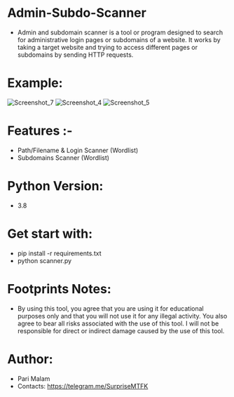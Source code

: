 # Admin-Subdo-Scanner
- Admin and subdomain scanner is a tool or program designed to search for administrative login pages or subdomains of a website. It works by taking a target website and trying to access different pages or subdomains by sending HTTP requests.
# Example:
![Screenshot_7](https://user-images.githubusercontent.com/25004320/228120091-fd6502f6-f148-4be1-91dc-edb92f116fdd.png)
![Screenshot_4](https://user-images.githubusercontent.com/25004320/228115587-d70378ea-de4d-431d-920a-2e27e7a33ed6.png)
![Screenshot_5](https://user-images.githubusercontent.com/25004320/228115607-345746ce-1481-4989-b484-62830c453ea9.png)

# Features :-
- Path/Filename & Login Scanner (Wordlist)
- Subdomains Scanner (Wordlist)

# Python Version:
- 3.8

# Get start with:

- pip install -r requirements.txt
- python scanner.py

# Footprints Notes:

- By using this tool, you agree that you are using it for educational purposes only and that you will not use it for any illegal activity. You also agree to bear all risks associated with the use of this tool. I will not be responsible for direct or indirect damage caused by the use of this tool.

# Author:
- Pari Malam
- Contacts: https://telegram.me/SurpriseMTFK
